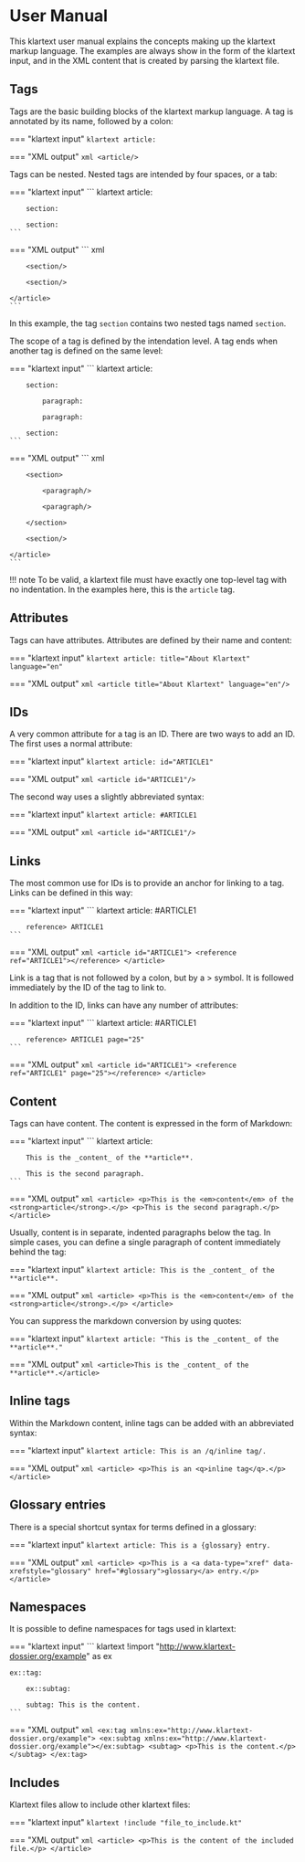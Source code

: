 # User Manual

This klartext user manual explains the concepts making up the klartext markup language. The examples are always show in the form of the klartext input, and in the XML content that is created by parsing the klartext file.

## Tags

Tags are the basic building blocks of the klartext markup language. A tag is annotated by its name, followed by a colon:

=== "klartext input"
    ``` klartext
    article:
    ```

=== "XML output"
    ``` xml
    <article/>
    ```

Tags can be nested. Nested tags are intended by four spaces, or a tab:

=== "klartext input"
    ``` klartext
    article:

        section:

        section:
    ```

=== "XML output"
    ``` xml
    <article>

        <section/>

        <section/>

    </article>
    ```

In this example, the tag `section` contains two nested tags named `section`.

The scope of a tag is defined by the intendation level. A tag ends when another tag is defined on the same level:

=== "klartext input"
    ``` klartext
    article:

        section:

            paragraph:

            paragraph:
            
        section:
    ```

=== "XML output"
    ``` xml
    <article>

        <section>

            <paragraph/>

            <paragraph/>

        </section>

        <section/>

    </article>
    ```

!!! note
    To be valid, a klartext file must have exactly one top-level tag with no indentation. In the examples here, this is the `article` tag.

## Attributes

Tags can have attributes. Attributes are defined by their name and content:

=== "klartext input"
    ``` klartext
    article: title="About Klartext" language="en"
    ```

=== "XML output"
    ``` xml
    <article title="About Klartext" language="en"/>
    ```

## IDs

A very common attribute for a tag is an ID. There are two ways to add an ID. The first uses a normal attribute:

=== "klartext input"
    ``` klartext
    article: id="ARTICLE1"
    ```

=== "XML output"
    ``` xml
    <article id="ARTICLE1"/>
    ```

The second way uses a slightly abbreviated syntax:

=== "klartext input"
    ``` klartext
    article: #ARTICLE1
    ```

=== "XML output"
    ``` xml
    <article id="ARTICLE1"/>
    ```

## Links

The most common use for IDs is to provide an anchor for linking to a tag. Links can be defined in this way:

=== "klartext input"
    ``` klartext
    article: #ARTICLE1

        reference> ARTICLE1
    ```

=== "XML output"
    ``` xml
    <article id="ARTICLE1">
        <reference ref="ARTICLE1"></reference>
    </article>
    ```

Link is a tag that is not followed by a colon, but by a &gt; symbol. It is followed immediately by the ID of the tag to link to.

In addition to the ID, links can have any number of attributes:

=== "klartext input"
    ``` klartext
    article: #ARTICLE1

        reference> ARTICLE1 page="25"
    ```

=== "XML output"
    ``` xml
    <article id="ARTICLE1">
        <reference ref="ARTICLE1" page="25"></reference>
    </article>
    ```

## Content

Tags can have content. The content is expressed in the form of Markdown:

=== "klartext input"
    ``` klartext
    article:

        This is the _content_ of the **article**.

        This is the second paragraph.
    ```

=== "XML output"
    ``` xml
    <article>
        <p>This is the <em>content</em> of the <strong>article</strong>.</p>
        <p>This is the second paragraph.</p>
    </article>
    ```

Usually, content is in separate, indented paragraphs below the tag. In simple cases, you can define a single paragraph of content immediately behind the tag:

=== "klartext input"
    ``` klartext
    article: This is the _content_ of the **article**.
    ```

=== "XML output"
    ``` xml
    <article>
        <p>This is the <em>content</em> of the <strong>article</strong>.</p>
    </article>
    ```

You can suppress the markdown conversion by using quotes:

=== "klartext input"
    ``` klartext
    article: "This is the _content_ of the **article**."
    ```

=== "XML output"
    ``` xml
    <article>This is the _content_ of the **article**.</article>
    ```

## Inline tags

Within the Markdown content, inline tags can be added with an abbreviated syntax:

=== "klartext input"
    ``` klartext
    article: This is an /q/inline tag/.
    ```

=== "XML output"
    ``` xml
    <article>
        <p>This is an <q>inline tag</q>.</p>
    </article>
    ```

## Glossary entries

There is a special shortcut syntax for terms defined in a glossary:

=== "klartext input"
    ``` klartext
    article: This is a {glossary} entry.
    ```

=== "XML output"
    ``` xml
    <article>
        <p>This is a <a data-type="xref" data-xrefstyle="glossary" href="#glossary">glossary</a> entry.</p>
    </article>
    ```

## Namespaces

It is possible to define namespaces for tags used in klartext:

=== "klartext input"
    ``` klartext
    !import "http://www.klartext-dossier.org/example" as ex

    ex::tag:

        ex::subtag:

        subtag: This is the content.
    ```

=== "XML output"
    ``` xml
    <ex:tag xmlns:ex="http://www.klartext-dossier.org/example">
        <ex:subtag xmlns:ex="http://www.klartext-dossier.org/example"></ex:subtag>
        <subtag>
            <p>This is the content.</p>
        </subtag>
    </ex:tag>
    ```

## Includes

Klartext files allow to include other klartext files:

=== "klartext input"
    ``` klartext
    !include "file_to_include.kt"
    ```

=== "XML output"
    ``` xml
    <article>
        <p>This is the content of the included file.</p>
    </article>
    ```
